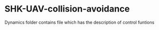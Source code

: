 # SHK-UAV-collision-avoidance

Dynamics folder contains file which has the description of control funtions